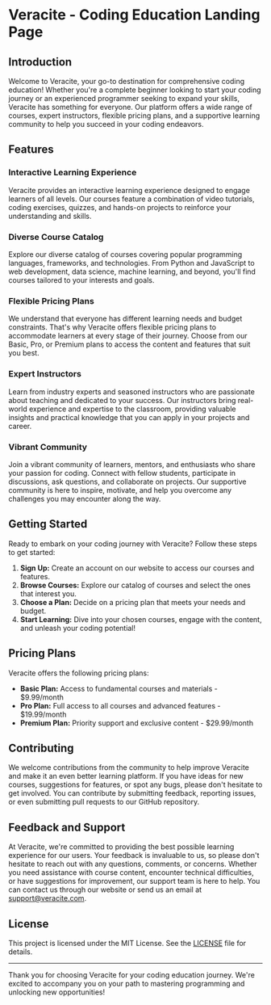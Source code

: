 # Veracite - Coding Education Landing Page

## Introduction

Welcome to Veracite, your go-to destination for comprehensive coding education! Whether you're a complete beginner looking to start your coding journey or an experienced programmer seeking to expand your skills, Veracite has something for everyone. Our platform offers a wide range of courses, expert instructors, flexible pricing plans, and a supportive learning community to help you succeed in your coding endeavors.

## Features

### Interactive Learning Experience

Veracite provides an interactive learning experience designed to engage learners of all levels. Our courses feature a combination of video tutorials, coding exercises, quizzes, and hands-on projects to reinforce your understanding and skills.

### Diverse Course Catalog

Explore our diverse catalog of courses covering popular programming languages, frameworks, and technologies. From Python and JavaScript to web development, data science, machine learning, and beyond, you'll find courses tailored to your interests and goals.

### Flexible Pricing Plans

We understand that everyone has different learning needs and budget constraints. That's why Veracite offers flexible pricing plans to accommodate learners at every stage of their journey. Choose from our Basic, Pro, or Premium plans to access the content and features that suit you best.

### Expert Instructors

Learn from industry experts and seasoned instructors who are passionate about teaching and dedicated to your success. Our instructors bring real-world experience and expertise to the classroom, providing valuable insights and practical knowledge that you can apply in your projects and career.

### Vibrant Community

Join a vibrant community of learners, mentors, and enthusiasts who share your passion for coding. Connect with fellow students, participate in discussions, ask questions, and collaborate on projects. Our supportive community is here to inspire, motivate, and help you overcome any challenges you may encounter along the way.

## Getting Started

Ready to embark on your coding journey with Veracite? Follow these steps to get started:

1. **Sign Up:** Create an account on our website to access our courses and features.
2. **Browse Courses:** Explore our catalog of courses and select the ones that interest you.
3. **Choose a Plan:** Decide on a pricing plan that meets your needs and budget.
4. **Start Learning:** Dive into your chosen courses, engage with the content, and unleash your coding potential!

## Pricing Plans

Veracite offers the following pricing plans:

- **Basic Plan:** Access to fundamental courses and materials - $9.99/month
- **Pro Plan:** Full access to all courses and advanced features - $19.99/month
- **Premium Plan:** Priority support and exclusive content - $29.99/month

## Contributing

We welcome contributions from the community to help improve Veracite and make it an even better learning platform. If you have ideas for new courses, suggestions for features, or spot any bugs, please don't hesitate to get involved. You can contribute by submitting feedback, reporting issues, or even submitting pull requests to our GitHub repository.

## Feedback and Support

At Veracite, we're committed to providing the best possible learning experience for our users. Your feedback is invaluable to us, so please don't hesitate to reach out with any questions, comments, or concerns. Whether you need assistance with course content, encounter technical difficulties, or have suggestions for improvement, our support team is here to help. You can contact us through our website or send us an email at [support@veracite.com](mailto:support@veracite.com).

## License

This project is licensed under the MIT License. See the [LICENSE](LICENSE) file for details.

---

Thank you for choosing Veracite for your coding education journey. We're excited to accompany you on your path to mastering programming and unlocking new opportunities!
